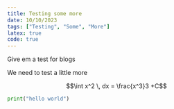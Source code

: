 ```yaml
---
title: Testing some more
date: 10/10/2023
tags: ["Testing", "Some", "More"]
latex: true
code: true
---
```

Give em a test for blogs

We need to test a little more

$$\int x^2 \, dx = \frac{x^3}3 +C$$

```python
print("hello world")
```
